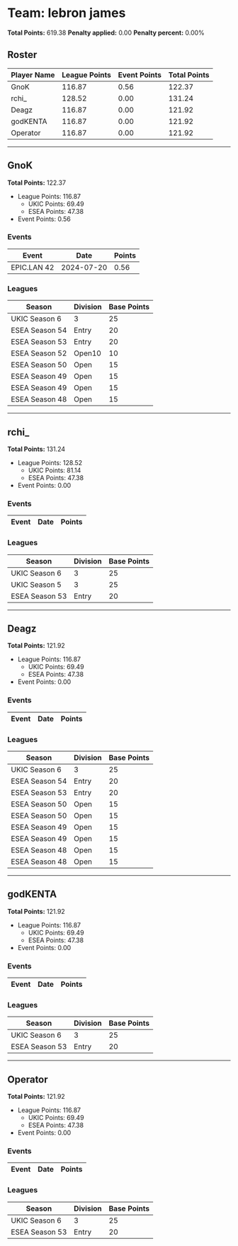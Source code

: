 # Team: lebron james

**Total Points:** 619.38
**Penalty applied:** 0.00
**Penalty percent:** 0.00%

## Roster
| Player Name | League Points | Event Points | Total Points |
|-------------|--------------|--------------|-------------|
| GnoK | 116.87 | 0.56 | 122.37 |
| rchi_ | 128.52 | 0.00 | 131.24 |
| Deagz | 116.87 | 0.00 | 121.92 |
| godKENTA | 116.87 | 0.00 | 121.92 |
| Operator | 116.87 | 0.00 | 121.92 |

---

## GnoK

**Total Points:** 122.37

- League Points: 116.87
  - UKIC Points: 69.49
  - ESEA Points: 47.38
- Event Points: 0.56

### Events
| Event | Date | Points |
|-------|------|--------|
| EPIC.LAN 42 | 2024-07-20 | 0.56 |
### Leagues
| Season | Division | Base Points |
|--------|----------|-------------|
| UKIC Season 6 | 3 | 25 |
| ESEA Season 54 | Entry | 20 |
| ESEA Season 53 | Entry | 20 |
| ESEA Season 52 | Open10 | 10 |
| ESEA Season 50 | Open | 15 |
| ESEA Season 49 | Open | 15 |
| ESEA Season 49 | Open | 15 |
| ESEA Season 48 | Open | 15 |
---

## rchi_

**Total Points:** 131.24

- League Points: 128.52
  - UKIC Points: 81.14
  - ESEA Points: 47.38
- Event Points: 0.00

### Events
| Event | Date | Points |
|-------|------|--------|
### Leagues
| Season | Division | Base Points |
|--------|----------|-------------|
| UKIC Season 6 | 3 | 25 |
| UKIC Season 5 | 3 | 25 |
| ESEA Season 53 | Entry | 20 |
---

## Deagz

**Total Points:** 121.92

- League Points: 116.87
  - UKIC Points: 69.49
  - ESEA Points: 47.38
- Event Points: 0.00

### Events
| Event | Date | Points |
|-------|------|--------|
### Leagues
| Season | Division | Base Points |
|--------|----------|-------------|
| UKIC Season 6 | 3 | 25 |
| ESEA Season 54 | Entry | 20 |
| ESEA Season 53 | Entry | 20 |
| ESEA Season 50 | Open | 15 |
| ESEA Season 50 | Open | 15 |
| ESEA Season 49 | Open | 15 |
| ESEA Season 49 | Open | 15 |
| ESEA Season 48 | Open | 15 |
| ESEA Season 48 | Open | 15 |
---

## godKENTA

**Total Points:** 121.92

- League Points: 116.87
  - UKIC Points: 69.49
  - ESEA Points: 47.38
- Event Points: 0.00

### Events
| Event | Date | Points |
|-------|------|--------|
### Leagues
| Season | Division | Base Points |
|--------|----------|-------------|
| UKIC Season 6 | 3 | 25 |
| ESEA Season 53 | Entry | 20 |
---

## Operator

**Total Points:** 121.92

- League Points: 116.87
  - UKIC Points: 69.49
  - ESEA Points: 47.38
- Event Points: 0.00

### Events
| Event | Date | Points |
|-------|------|--------|
### Leagues
| Season | Division | Base Points |
|--------|----------|-------------|
| UKIC Season 6 | 3 | 25 |
| ESEA Season 53 | Entry | 20 |
